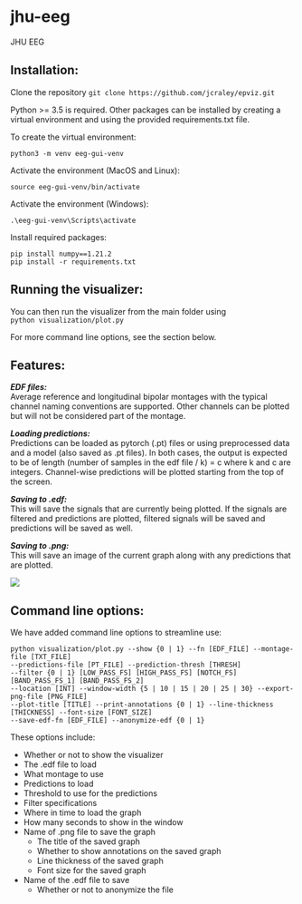 # jhu-eeg
JHU EEG

Installation:
-----
Clone the repository ```git clone https://github.com/jcraley/epviz.git```  

Python >= 3.5 is required. Other packages can be installed by creating a virtual environment and using the provided requirements.txt file.

To create the virtual environment:  
```
python3 -m venv eeg-gui-venv
``` 

Activate the environment (MacOS and Linux):
```
source eeg-gui-venv/bin/activate
```  
Activate the environment (Windows):
```
.\eeg-gui-venv\Scripts\activate
```

Install required packages:  
```
pip install numpy==1.21.2  
pip install -r requirements.txt
```


Running the visualizer:
-----
You can then run the visualizer from the main folder using  
    ```python visualization/plot.py```
    
For more command line options, see the section below. 
    
Features:
-----
***EDF files:***  
Average reference and longitudinal bipolar montages with the typical channel naming conventions are supported. Other channels can be plotted but will not be considered part of the montage. 

***Loading predictions:***  
Predictions can be loaded as pytorch (.pt) files or using preprocessed data and a model (also saved as .pt files). In both cases, the output is expected to be of length (number of samples in the edf file / k) = c where k and c are integers. Channel-wise predictions will be plotted starting from the top of the screen. 

***Saving to .edf:***  
This will save the signals that are currently being plotted. If the signals are filtered and predictions are plotted, filtered signals will be saved and predictions will be saved as well. 

***Saving to .png:***  
This will save an image of the current graph along with any predictions that are plotted. 

![](visualizerImg.png)

Command line options:
-----
We have added command line options to streamline use: 
```
python visualization/plot.py --show {0 | 1} --fn [EDF_FILE] --montage-file [TXT_FILE] 
--predictions-file [PT_FILE] --prediction-thresh [THRESH]
--filter {0 | 1} [LOW_PASS_FS] [HIGH_PASS_FS] [NOTCH_FS] [BAND_PASS_FS_1] [BAND_PASS_FS_2] 
--location [INT] --window-width {5 | 10 | 15 | 20 | 25 | 30} --export-png-file [PNG_FILE]
--plot-title [TITLE] --print-annotations {0 | 1} --line-thickness [THICKNESS] --font-size [FONT_SIZE]
--save-edf-fn [EDF_FILE] --anonymize-edf {0 | 1}
```
These options include:

* Whether or not to show the visualizer
* The .edf file to load
* What montage to use
* Predictions to load
* Threshold to use for the predictions
* Filter specifications
* Where in time to load the graph
* How many seconds to show in the window
* Name of .png file to save the graph
    * The title of the saved graph
    * Whether to show annotations on the saved graph
    * Line thickness of the saved graph
    * Font size for the saved graph
* Name of the .edf file to save
    * Whether or not to anonymize the file
